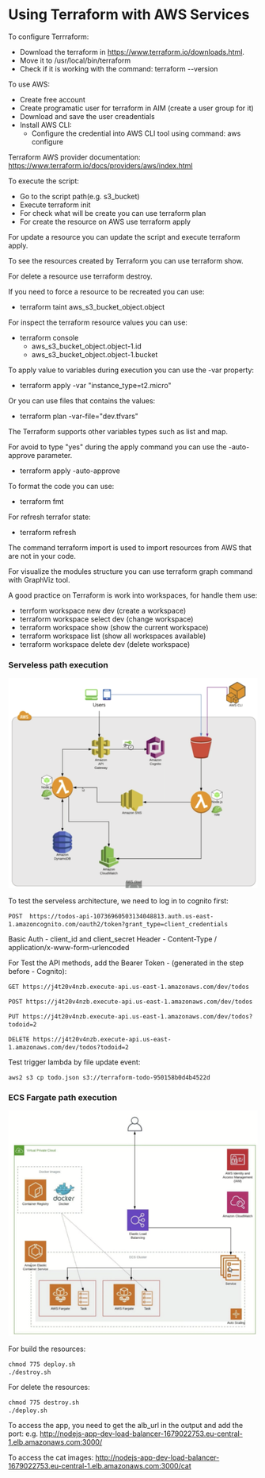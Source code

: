 # Using Terraform with AWS Services

To configure Terrraform:
- Download the terraform in https://www.terraform.io/downloads.html.
- Move it to /usr/local/bin/terraform
- Check if it is working with the command: terraform --version

To use AWS:

- Create free account
- Create programatic user for terraform in AIM (create a user group for it)
- Download and save the user creadentials
- Install AWS CLI:
    - Configure the credential into AWS CLI tool using command: aws configure 

Terraform AWS provider documentation: https://www.terraform.io/docs/providers/aws/index.html

To execute the script:
- Go to the script path(e.g. s3_bucket)
- Execute terraform init
- For check what will be create you can use terraform plan
- For create the resource on AWS use terraform apply

For update a resource you can update the script and execute terraform apply.

To see the resources created by Terraform you can use terraform show.

For delete a resource use terraform destroy.

If you need to force a resource to be recreated you can use:
- terraform taint aws_s3_bucket_object.object

For inspect the terraform resource values you can use:
- terraform console
    - aws_s3_bucket_object.object-1.id
    - aws_s3_bucket_object.object-1.bucket

To apply value to variables during execution you can use the -var property:
- terraform apply -var "instance_type=t2.micro"    

Or you can use files that contains the values:
- terraform plan -var-file="dev.tfvars"

The Terraform supports other variables types such as list and map.

For avoid to type "yes" during the apply command you can use the -auto-approve parameter.
- terraform apply -auto-approve    

To format the code you can use:
- terraform fmt

For refresh terrafor state:
- terraform refresh

The command terraform import is used to import resources from AWS that are not in your code.

For visualize the modules structure you can use terraform graph command with GraphViz tool.

A good practice on Terraform is work into workspaces, for handle them use:
- terrform workspace new dev (create a workspace)
- terraform workspace select dev (change workspace)
- terraform workspace show (show the current workspace)
- terraform workspace list (show all workspaces available)
- terraform workspace delete dev (delete workspace)

### Serveless path execution

![serveless-architecture](scripts/serveless/serveless-architecture.png)

To test the serveless architecture, we need to log in to cognito first:

```
POST  https://todos-api-10736960503134048813.auth.us-east-1.amazoncognito.com/oauth2/token?grant_type=client_credentials
```
Basic Auth - client_id and client_secret
Header - Content-Type / application/x-www-form-urlencoded

For Test the API methods, add the Bearer Token - (generated in the step before - Cognito):

```
GET https://j4t20v4nzb.execute-api.us-east-1.amazonaws.com/dev/todos
```

```
POST https://j4t20v4nzb.execute-api.us-east-1.amazonaws.com/dev/todos
```

```
PUT https://j4t20v4nzb.execute-api.us-east-1.amazonaws.com/dev/todos?todoid=2
```

```
DELETE https://j4t20v4nzb.execute-api.us-east-1.amazonaws.com/dev/todos?todoid=2
```

Test trigger lambda by file update event:

```
aws2 s3 cp todo.json s3://terraform-todo-950158b0d4b4522d
```

### ECS Fargate path execution

![ecs-fargate-architecture](scripts/ecs-fargate/ecs-fargate-architecture.png)

For build the resources:
```
chmod 775 deploy.sh
./destroy.sh
```

For delete the resources:
```
chmod 775 destroy.sh  
./deploy.sh
```

To access the app, you need to get the alb_url in the output and add the port:
e.g. http://nodejs-app-dev-load-balancer-1679022753.eu-central-1.elb.amazonaws.com:3000/

To access the cat images:
http://nodejs-app-dev-load-balancer-1679022753.eu-central-1.elb.amazonaws.com:3000/cat